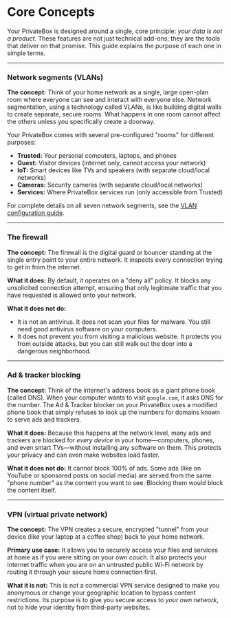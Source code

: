 # Core Concepts

Your PrivateBox is designed around a single, core principle: *your data is not a product.* These features are not just technical add-ons; they are the tools that deliver on that promise. This guide explains the purpose of each one in simple terms.

---

### Network segments (VLANs)

**The concept:** Think of your home network as a single, large open-plan room where everyone can see and interact with everyone else. Network segmentation, using a technology called VLANs, is like building digital walls to create separate, secure rooms. What happens in one room cannot affect the others unless you specifically create a doorway.

Your PrivateBox comes with several pre-configured "rooms" for different purposes:

*   **Trusted:** Your personal computers, laptops, and phones
*   **Guest:** Visitor devices (internet only, cannot access your network)
*   **IoT:** Smart devices like TVs and speakers (with separate cloud/local networks)
*   **Cameras:** Security cameras (with separate cloud/local networks)
*   **Services:** Where PrivateBox services run (only accessible from Trusted)

For complete details on all seven network segments, see the [VLAN configuration guide](../../advanced/how-to-use-vlans.md).

---

### The firewall

**The concept:** The firewall is the digital guard or bouncer standing at the single entry point to your entire network. It inspects every connection trying to get in from the internet.

**What it does:** By default, it operates on a "deny all" policy. It blocks any unsolicited connection attempt, ensuring that only legitimate traffic that you have requested is allowed onto your network.

**What it does not do:**
*   It is not an antivirus. It does not scan your files for malware. You still need good antivirus software on your computers.
*   It does not prevent you from visiting a malicious website. It protects you from outside attacks, but you can still walk out the door into a dangerous neighborhood.

---

### Ad & tracker blocking

**The concept:** Think of the internet's address book as a giant phone book (called DNS). When your computer wants to visit `google.com`, it asks DNS for the number. The Ad & Tracker blocker on your PrivateBox uses a modified phone book that simply refuses to look up the numbers for domains known to serve ads and trackers.

**What it does:** Because this happens at the network level, many ads and trackers are blocked for *every device* in your home—computers, phones, and even smart TVs—without installing any software on them. This protects your privacy and can even make websites load faster.

**What it does not do:** It cannot block 100% of ads. Some ads (like on YouTube or sponsored posts on social media) are served from the same "phone number" as the content you want to see. Blocking them would block the content itself.

---

### VPN (virtual private network)

**The concept:** The VPN creates a secure, encrypted "tunnel" from your device (like your laptop at a coffee shop) back to your home network.

**Primary use case:** It allows you to securely access your files and services at home as if you were sitting on your own couch. It also protects your internet traffic when you are on an untrusted public Wi-Fi network by routing it through your secure home connection first.

**What it is not:** This is not a commercial VPN service designed to make you anonymous or change your geographic location to bypass content restrictions. Its purpose is to give you secure access to *your own network*, not to hide your identity from third-party websites.